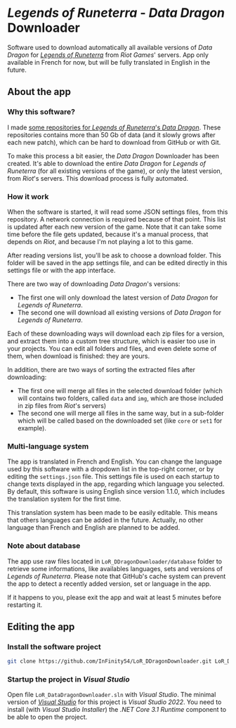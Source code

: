 # _Legends of Runeterra_ - _Data Dragon_ Downloader

Software used to download automatically all available versions of _Data Dragon_ for [_Legends of Runeterra_](https://playruneterra.com) from _Riot Games_' servers. App only available in French for now, but will be fully translated in English in the future.

## About the app

### Why this software?

I made [some repositories for _Legends of Runeterra_'s _Data Dragon_](https://github.com/InFinity54/LoR_DDragon). These repositories contains more than 50 Gb of data (and it slowly grows after each new patch), which can be hard to download from GitHub or with Git.

To make this process a bit easier, the _Data Dragon_ Downloader has been created. It's able to download the entire _Data Dragon_ for _Legends of Runeterra_ (for all existing versions of the game), or only the latest version, from _Riot_'s servers. This download process is fully automated.

### How it work

When the software is started, it will read some JSON settings files, from this repository. A network connection is required because of that point. This list is updated after each new version of the game.
Note that it can take some time before the file gets updated, because it's a manual process, that depends on _Riot_, and because I'm not playing a lot to this game.

After reading versions list, you'll be ask to choose a download folder. This folder will be saved in the app settings file, and can be edited directly in this settings file or with the app interface.

There are two way of downloading _Data Dragon_'s versions:
* The first one will only download the latest version of _Data Dragon_ for _Legends of Runeterra_.
* The second one will download all existing versions of _Data Dragon_ for _Legends of Runeterra_.

Each of these downloading ways will download each zip files for a version, and extract them into a custom tree structure, which is easier too use in your projects.
You can edit all folders and files, and even delete some of them, when download is finished: they are yours.

In addition, there are two ways of sorting the extracted files after downloading:
* The first one will merge all files in the selected download folder (which will contains two folders, called `data` and `img`, which are those included in zip files from _Riot_'s servers)
* The second one will merge all files in the same way, but in a sub-folder which will be called based on the downloaded set (like `core` or `set1` for example).

### Multi-language system

The app is translated in French and English. You can change the language used by this software with a dropdown list in the top-right corner, or by editing the `settings.json` file. This settings file is used on each startup to change texts displayed in the app, regarding which language you selected. By default, this software is using English since version 1.1.0, which includes the translation system for the first time.

This translation system has been made to be easily editable. This means that others languages can be added in the future. Actually, no other language than French and English are planned to be added.

### Note about database

The app use raw files located in `LoR_DDragonDownloader/database` folder to retrieve some informations, like availables languages, sets and versions of _Legends of Runeterra_. Please note that GitHub's cache system can prevent the app to detect a recently added version, set or language in the app.

If it happens to you, please exit the app and wait at least 5 minutes before restarting it.

## Editing the app

### Install the software project

```bash
git clone https://github.com/InFinity54/LoR_DDragonDownloader.git LoR_DDragonDownloader
```

### Startup the project in _Visual Studio_

Open file `LoR_DataDragonDownloader.sln` with _Visual Studio_. The minimal version of [_Visual Studio_](https://visualstudio.microsoft.com) for this project is _Visual Studio 2022_. You need to install (with _Visual Studio Installer_) the _.NET Core 3.1 Runtime_ component to be able to open the project.
